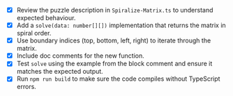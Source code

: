 - [x] Review the puzzle description in `Spiralize-Matrix.ts` to understand expected behaviour.
- [x] Add a `solve(data: number[][])` implementation that returns the matrix in spiral order.
- [x] Use boundary indices (top, bottom, left, right) to iterate through the matrix.
- [x] Include doc comments for the new function.
- [x] Test `solve` using the example from the block comment and ensure it matches the expected output.
- [x] Run `npm run build` to make sure the code compiles without TypeScript errors.
